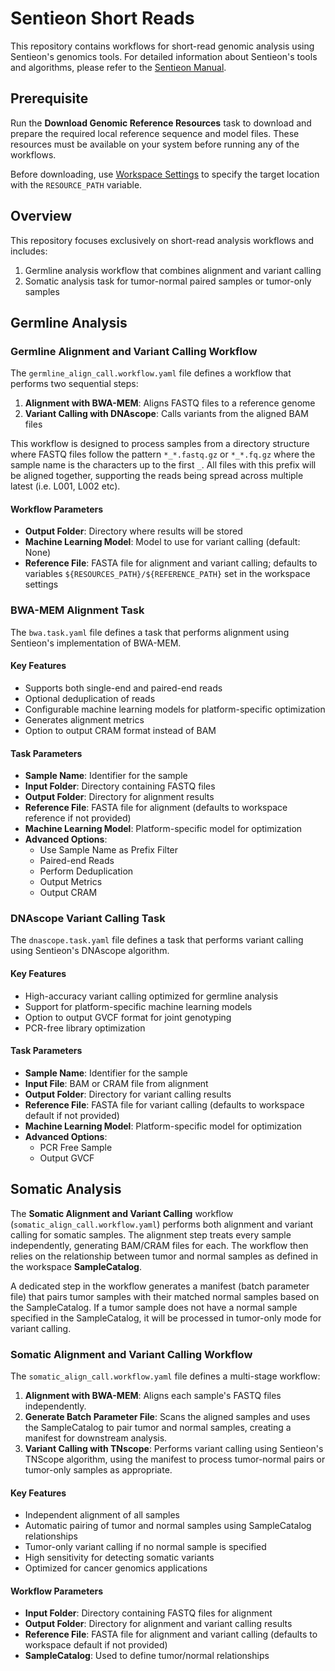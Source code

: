 # Sentieon Short Reads

This repository contains workflows for short-read genomic analysis using Sentieon's genomics tools. For detailed information about Sentieon's tools and algorithms, please refer to the [Sentieon Manual](https://support.sentieon.com/manual/).

## Prerequisite

Run the **Download Genomic Reference Resources** task to download and prepare the required local reference sequence and model files. These resources must be available on your system before running any of the workflows.

Before downloading, use [Workspace Settings](./manage/settings) to specify the target location with the `RESOURCE_PATH` variable.

## Overview

This repository focuses exclusively on short-read analysis workflows and includes:

1. Germline analysis workflow that combines alignment and variant calling
2. Somatic analysis task for tumor-normal paired samples or tumor-only samples

## Germline Analysis

### Germline Alignment and Variant Calling Workflow

The `germline_align_call.workflow.yaml` file defines a workflow that performs two sequential steps:

1. **Alignment with BWA-MEM**: Aligns FASTQ files to a reference genome
2. **Variant Calling with DNAscope**: Calls variants from the aligned BAM files

This workflow is designed to process samples from a directory structure where FASTQ files follow the pattern `*_*.fastq.gz` or `*_*.fq.gz` where the sample name is the characters up to the first `_`. All files with this prefix will be aligned together, supporting the reads being spread across multiple latest (i.e. L001, L002 etc).

#### Workflow Parameters

- **Output Folder**: Directory where results will be stored
- **Machine Learning Model**: Model to use for variant calling (default: None)
- **Reference File**: FASTA file for alignment and variant calling; defaults to variables `${RESOURCES_PATH}/${REFERENCE_PATH}` set in the workspace settings

### BWA-MEM Alignment Task

The `bwa.task.yaml` file defines a task that performs alignment using Sentieon's implementation of BWA-MEM.

#### Key Features

- Supports both single-end and paired-end reads
- Optional deduplication of reads
- Configurable machine learning models for platform-specific optimization
- Generates alignment metrics
- Option to output CRAM format instead of BAM

#### Task Parameters

- **Sample Name**: Identifier for the sample
- **Input Folder**: Directory containing FASTQ files
- **Output Folder**: Directory for alignment results
- **Reference File**: FASTA file for alignment (defaults to workspace reference if not provided)
- **Machine Learning Model**: Platform-specific model for optimization
- **Advanced Options**:
  - Use Sample Name as Prefix Filter
  - Paired-end Reads
  - Perform Deduplication
  - Output Metrics
  - Output CRAM

### DNAscope Variant Calling Task

The `dnascope.task.yaml` file defines a task that performs variant calling using Sentieon's DNAscope algorithm.

#### Key Features

- High-accuracy variant calling optimized for germline analysis
- Support for platform-specific machine learning models
- Option to output GVCF format for joint genotyping
- PCR-free library optimization

#### Task Parameters

- **Sample Name**: Identifier for the sample
- **Input File**: BAM or CRAM file from alignment
- **Output Folder**: Directory for variant calling results
- **Reference File**: FASTA file for variant calling (defaults to workspace default if not provided)
- **Machine Learning Model**: Platform-specific model for optimization
- **Advanced Options**:
  - PCR Free Sample
  - Output GVCF

## Somatic Analysis

The **Somatic Alignment and Variant Calling** workflow (`somatic_align_call.workflow.yaml`) performs both alignment and variant calling for somatic samples. The alignment step treats every sample independently, generating BAM/CRAM files for each. The workflow then relies on the relationship between tumor and normal samples as defined in the workspace **SampleCatalog**. 

A dedicated step in the workflow generates a manifest (batch parameter file) that pairs tumor samples with their matched normal samples based on the SampleCatalog. If a tumor sample does not have a normal sample specified in the SampleCatalog, it will be processed in tumor-only mode for variant calling.

### Somatic Alignment and Variant Calling Workflow

The `somatic_align_call.workflow.yaml` file defines a multi-stage workflow:

1. **Alignment with BWA-MEM**: Aligns each sample's FASTQ files independently.
2. **Generate Batch Parameter File**: Scans the aligned samples and uses the SampleCatalog to pair tumor and normal samples, creating a manifest for downstream analysis.
3. **Variant Calling with TNscope**: Performs variant calling using Sentieon's TNScope algorithm, using the manifest to process tumor-normal pairs or tumor-only samples as appropriate.

#### Key Features

- Independent alignment of all samples
- Automatic pairing of tumor and normal samples using SampleCatalog relationships
- Tumor-only variant calling if no normal sample is specified
- High sensitivity for detecting somatic variants
- Optimized for cancer genomics applications

#### Workflow Parameters

- **Input Folder**: Directory containing FASTQ files for alignment
- **Output Folder**: Directory for alignment and variant calling results
- **Reference File**: FASTA file for alignment and variant calling (defaults to workspace default if not provided)
- **SampleCatalog**: Used to define tumor/normal relationships
